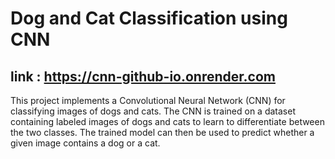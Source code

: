 # Dog and Cat Classification using CNN
## link : https://cnn-github-io.onrender.com
This project implements a Convolutional Neural Network (CNN) for classifying images of dogs and cats. The CNN is trained on a dataset containing labeled images of dogs and cats to learn to differentiate between the two classes. The trained model can then be used to predict whether a given image contains a dog or a cat.
